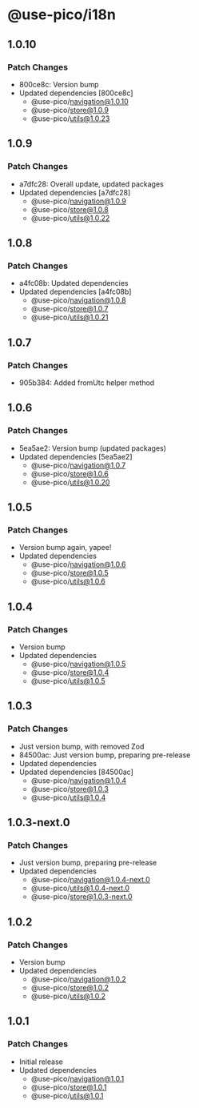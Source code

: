 # @use-pico/i18n

## 1.0.10

### Patch Changes

- 800ce8c: Version bump
- Updated dependencies [800ce8c]
  - @use-pico/navigation@1.0.10
  - @use-pico/store@1.0.9
  - @use-pico/utils@1.0.23

## 1.0.9

### Patch Changes

- a7dfc28: Overall update, updated packages
- Updated dependencies [a7dfc28]
  - @use-pico/navigation@1.0.9
  - @use-pico/store@1.0.8
  - @use-pico/utils@1.0.22

## 1.0.8

### Patch Changes

- a4fc08b: Updated dependencies
- Updated dependencies [a4fc08b]
  - @use-pico/navigation@1.0.8
  - @use-pico/store@1.0.7
  - @use-pico/utils@1.0.21

## 1.0.7

### Patch Changes

- 905b384: Added fromUtc helper method

## 1.0.6

### Patch Changes

- 5ea5ae2: Version bump (updated packages)
- Updated dependencies [5ea5ae2]
  - @use-pico/navigation@1.0.7
  - @use-pico/store@1.0.6
  - @use-pico/utils@1.0.20

## 1.0.5

### Patch Changes

- Version bump again, yapee!
- Updated dependencies
  - @use-pico/navigation@1.0.6
  - @use-pico/store@1.0.5
  - @use-pico/utils@1.0.6

## 1.0.4

### Patch Changes

- Version bump
- Updated dependencies
  - @use-pico/navigation@1.0.5
  - @use-pico/store@1.0.4
  - @use-pico/utils@1.0.5

## 1.0.3

### Patch Changes

- Just version bump, with removed Zod
- 84500ac: Just version bump, preparing pre-release
- Updated dependencies
- Updated dependencies [84500ac]
  - @use-pico/navigation@1.0.4
  - @use-pico/store@1.0.3
  - @use-pico/utils@1.0.4

## 1.0.3-next.0

### Patch Changes

- Just version bump, preparing pre-release
- Updated dependencies
  - @use-pico/navigation@1.0.4-next.0
  - @use-pico/utils@1.0.4-next.0
  - @use-pico/store@1.0.3-next.0

## 1.0.2

### Patch Changes

- Version bump
- Updated dependencies
  - @use-pico/navigation@1.0.2
  - @use-pico/store@1.0.2
  - @use-pico/utils@1.0.2

## 1.0.1

### Patch Changes

- Initial release
- Updated dependencies
  - @use-pico/navigation@1.0.1
  - @use-pico/store@1.0.1
  - @use-pico/utils@1.0.1
